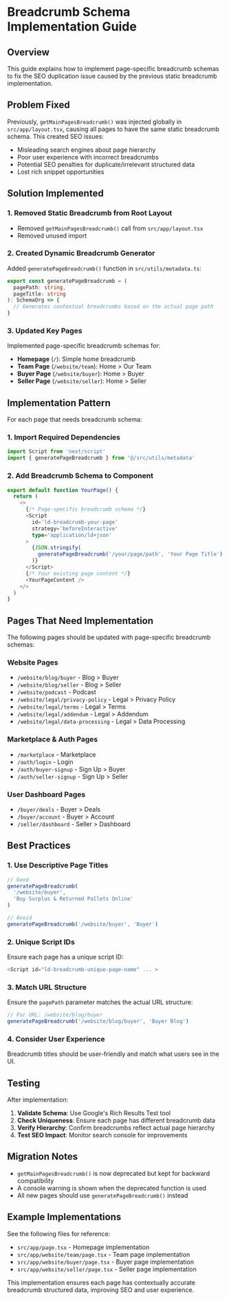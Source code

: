 # Breadcrumb Schema Implementation Guide

## Overview

This guide explains how to implement page-specific breadcrumb schemas to fix the SEO duplication issue caused by the previous static breadcrumb implementation.

## Problem Fixed

Previously, `getMainPagesBreadcrumb()` was injected globally in `src/app/layout.tsx`, causing all pages to have the same static breadcrumb schema. This created SEO issues:

- Misleading search engines about page hierarchy
- Poor user experience with incorrect breadcrumbs
- Potential SEO penalties for duplicate/irrelevant structured data
- Lost rich snippet opportunities

## Solution Implemented

### 1. Removed Static Breadcrumb from Root Layout

- Removed `getMainPagesBreadcrumb()` call from `src/app/layout.tsx`
- Removed unused import

### 2. Created Dynamic Breadcrumb Generator

Added `generatePageBreadcrumb()` function in `src/utils/metadata.ts`:

```typescript
export const generatePageBreadcrumb = (
  pagePath: string,
  pageTitle: string
): SchemaOrg => {
  // Generates contextual breadcrumbs based on the actual page path
}
```

### 3. Updated Key Pages

Implemented page-specific breadcrumb schemas for:

- **Homepage** (`/`): Simple home breadcrumb
- **Team Page** (`/website/team`): Home > Our Team
- **Buyer Page** (`/website/buyer`): Home > Buyer
- **Seller Page** (`/website/seller`): Home > Seller

## Implementation Pattern

For each page that needs breadcrumb schema:

### 1. Import Required Dependencies

```typescript
import Script from 'next/script'
import { generatePageBreadcrumb } from '@/src/utils/metadata'
```

### 2. Add Breadcrumb Schema to Component

```typescript
export default function YourPage() {
  return (
    <>
      {/* Page-specific breadcrumb schema */}
      <Script
        id='ld-breadcrumb-your-page'
        strategy='beforeInteractive'
        type='application/ld+json'
      >
        {JSON.stringify(
          generatePageBreadcrumb('/your/page/path', 'Your Page Title')
        )}
      </Script>
      {/* Your existing page content */}
      <YourPageContent />
    </>
  )
}
```

## Pages That Need Implementation

The following pages should be updated with page-specific breadcrumb schemas:

### Website Pages

- `/website/blog/buyer` - Blog > Buyer
- `/website/blog/seller` - Blog > Seller
- `/website/podcast` - Podcast
- `/website/legal/privacy-policy` - Legal > Privacy Policy
- `/website/legal/terms` - Legal > Terms
- `/website/legal/addendum` - Legal > Addendum
- `/website/legal/data-processing` - Legal > Data Processing

### Marketplace & Auth Pages

- `/marketplace` - Marketplace
- `/auth/login` - Login
- `/auth/buyer-signup` - Sign Up > Buyer
- `/auth/seller-signup` - Sign Up > Seller

### User Dashboard Pages

- `/buyer/deals` - Buyer > Deals
- `/buyer/account` - Buyer > Account
- `/seller/dashboard` - Seller > Dashboard

## Best Practices

### 1. Use Descriptive Page Titles

```typescript
// Good
generatePageBreadcrumb(
  '/website/buyer',
  'Buy Surplus & Returned Pallets Online'
)

// Avoid
generatePageBreadcrumb('/website/buyer', 'Buyer')
```

### 2. Unique Script IDs

Ensure each page has a unique script ID:

```typescript
<Script id="ld-breadcrumb-unique-page-name" ... >
```

### 3. Match URL Structure

Ensure the `pagePath` parameter matches the actual URL structure:

```typescript
// For URL: /website/blog/buyer
generatePageBreadcrumb('/website/blog/buyer', 'Buyer Blog')
```

### 4. Consider User Experience

Breadcrumb titles should be user-friendly and match what users see in the UI.

## Testing

After implementation:

1. **Validate Schema**: Use Google's Rich Results Test tool
2. **Check Uniqueness**: Ensure each page has different breadcrumb data
3. **Verify Hierarchy**: Confirm breadcrumbs reflect actual page hierarchy
4. **Test SEO Impact**: Monitor search console for improvements

## Migration Notes

- `getMainPagesBreadcrumb()` is now deprecated but kept for backward compatibility
- A console warning is shown when the deprecated function is used
- All new pages should use `generatePageBreadcrumb()` instead

## Example Implementations

See the following files for reference:

- `src/app/page.tsx` - Homepage implementation
- `src/app/website/team/page.tsx` - Team page implementation
- `src/app/website/buyer/page.tsx` - Buyer page implementation
- `src/app/website/seller/page.tsx` - Seller page implementation

This implementation ensures each page has contextually accurate breadcrumb structured data, improving SEO and user experience.
